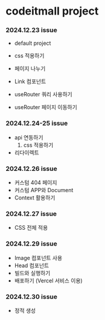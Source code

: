 # codeitmall project

### 2024.12.23 issue

- default project
- css 적용하기

- 페이지 나누기
- Link 컴포넌트
- useRouter 쿼리 사용하기
- useRouter 페이지 이동하기

### 2024.12.24-25 issue

- api 연동하기
  1. css 적용하기
- 리다이렉트

### 2024.12.26 issue

- 커스텀 404 페이지
- 커스텀 APP와 Document
- Context 활용하기

### 2024.12.27 issue

- CSS 전체 적용

### 2024.12.29 issue

- Image 컴포넌트 사용
- Head 컴포넌트
- 빌드와 실행하기
- 배포하기 (Vercel 서비스 이용)

### 2024.12.30 issue

- 정적 생성
